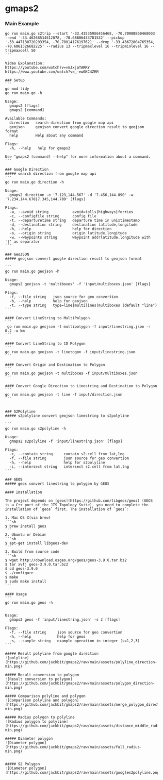 # gmaps2

### Main Example
````
go run main.go s2trip --start '-33.43535986456468, -70.70988860468003' --end '-33.46268514612078, -70.68886433781532' --pickup '-33.447130720203354, -70.70814176197621' --drop '-33.43672804765354, -70.6861326682225' --radius 13 --tripmaxlevel 16 --tripminlevel 16 --tripmaxcell 50
```

Video Explanation:
https://youtube.com/watch?v=vmJxjaTARRY
https://www.youtube.com/watch?v=_-ewGKC4ZRM

### Setup
```
go mod tidy
go run main.go -h

Usage:
  gmaps2 [flags]
  gmaps2 [command]

Available Commands:
  direction   search direction from google map api
  geojson     geojson convert google direction result to geojson format
  help        Help about any command

Flags:
  -h, --help   help for gmaps2

Use "gmaps2 [command] --help" for more information about a command.
```

### Google Direction
##### search direction from google map api
```
go run main.go direction -h

Usage:
  gmaps2 direction -o '7.123,144.567' -d '7.456,144.890' -w '7.234,144.678|7.345,144.789' [flags]

Flags:
  -a, --avoid string           avoid=tolls|highways|ferries
  -c, --configfile string      config file
  -t, --departuretime string   departure time in unixtimestamp
  -d, --destination string     destination latitude,longitude
  -h, --help                   help for direction
  -o, --origin string          origin latitude,longitude
  -w, --waypoints string       waypoint addrlatitude,longitude with '|' as separator
```
  
### GeoJSON
##### geojson convert google direction result to geojson format

```
go run main.go geojson -h

Usage:
  gmaps2 geojson -t 'multiboxes' -f 'input/multiboxes.json' [flags]

Flags:
  -f, --file string   json source for geo convertion
  -h, --help          help for geojson
  -t, --type string   type=line|multilines|multiboxes (default "line")
```

#### Convert LineString to MultiPolygon
```
 go run main.go geojson -t multipolygon -f input/linestring.json -r 0.2 -u km
```

#### Convert LineString to 1D Polygon
```
go run main.go geojson -t linetogon -f input/linestring.json
```

#### Convert Origin and Destination to Polygon
```
go run main.go geojson -t multiboxes -f input/multiboxes.json
```
 
#### Convert Google Direction to Linestring and Destination to Polygon
```
go run main.go geojson -t line -f input/direction.json
```

  
### S2Polyline
##### s2polyline convert geojson linestring to s2polyline

```
go run main.go s2polyline -h

Usage:
  gmaps2 s2polyline -f 'input/linestring.json' [flags]

Flags:
  -c, --contain string     contain s2.cell from lat,lng
  -f, --file string        json source for geo convertion
  -h, --help               help for s2polyline
  -i, --intersect string   intersect s2.cell from lat,lng
```

### GEOS
##### geos convert linestring to polygon by GEOS

#### Installation

The project depends on [geos](https://github.com/libgeos/geos) (GEOS is a C++ port of the ​JTS Topology Suite), you need to complete the installation of `geos` first. The installation of `geos`:

1. Mac OS X(via brew)
```sh
$ brew install geos
```
2. Ubuntu or Debian
```sh
$ apt-get install libgeos-dev
```
3. Build from source code
```sh
$ wget http://download.osgeo.org/geos/geos-3.9.0.tar.bz2
$ tar xvfj geos-3.9.0.tar.bz2
$ cd geos-3.9.0
$ ./configure
$ make
$ sudo make install
```

#### Usage
```
go run main.go geos -h


Usage:
  gmaps2 geos -f 'input/linestring.json' -s 2 [flags]

Flags:
  -f, --file string     json source for geo convertion
  -h, --help            help for geos
  -s, --sample string   example operation in integer (s=1,2,3)
```

##### Result polyline from google direction
![polyline](https://github.com/jackbit/gmaps2/raw/main/assets/polyline_direction-min.png)

##### Result conversion to polygon
![Result conversion to polygon](https://github.com/jackbit/gmaps2/raw/main/assets/polygon_direction-min.png)

##### Comparison polyline and polygon
![Comparison polyline and polygon](https://github.com/jackbit/gmaps2/raw/main/assets/merge_polygon_direction-min.png)

##### Radius polygon to polyline
![Radius polygon to polyline](https://github.com/jackbit/gmaps2/raw/main/assets/distance_middle_radius-min.png)

##### Diameter polygon
![Diameter polygon](https://github.com/jackbit/gmaps2/raw/main/assets/full_radius-min.png)


##### S2 Polygon
![Diameter polygon](https://github.com/jackbit/gmaps2/raw/main/assets/googles2polyline.png)